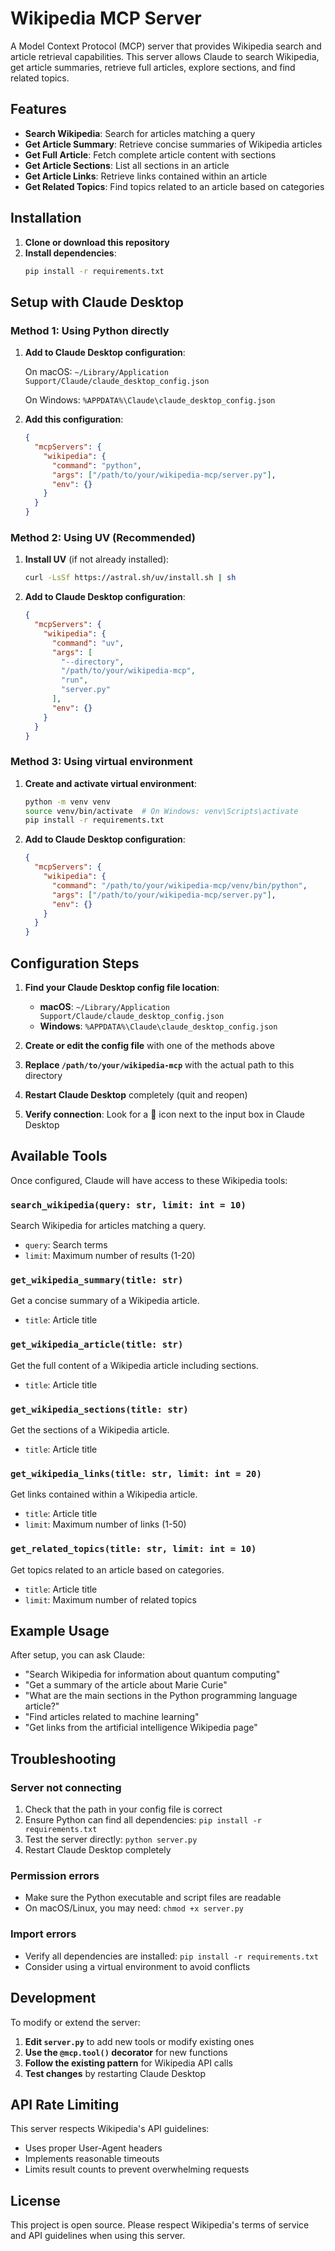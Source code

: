 # Wikipedia MCP Server

A Model Context Protocol (MCP) server that provides Wikipedia search and article retrieval capabilities. This server allows Claude to search Wikipedia, get article summaries, retrieve full articles, explore sections, and find related topics.

## Features

- **Search Wikipedia**: Search for articles matching a query
- **Get Article Summary**: Retrieve concise summaries of Wikipedia articles
- **Get Full Article**: Fetch complete article content with sections
- **Get Article Sections**: List all sections in an article
- **Get Article Links**: Retrieve links contained within an article
- **Get Related Topics**: Find topics related to an article based on categories

## Installation

1. **Clone or download this repository**
2. **Install dependencies**:
   ```bash
   pip install -r requirements.txt
   ```

## Setup with Claude Desktop

### Method 1: Using Python directly

1. **Add to Claude Desktop configuration**:
   
   On macOS: `~/Library/Application Support/Claude/claude_desktop_config.json`
   
   On Windows: `%APPDATA%\Claude\claude_desktop_config.json`

2. **Add this configuration**:
   ```json
   {
     "mcpServers": {
       "wikipedia": {
         "command": "python",
         "args": ["/path/to/your/wikipedia-mcp/server.py"],
         "env": {}
       }
     }
   }
   ```

### Method 2: Using UV (Recommended)

1. **Install UV** (if not already installed):
   ```bash
   curl -LsSf https://astral.sh/uv/install.sh | sh
   ```

2. **Add to Claude Desktop configuration**:
   ```json
   {
     "mcpServers": {
       "wikipedia": {
         "command": "uv",
         "args": [
           "--directory",
           "/path/to/your/wikipedia-mcp",
           "run",
           "server.py"
         ],
         "env": {}
       }
     }
   }
   ```

### Method 3: Using virtual environment

1. **Create and activate virtual environment**:
   ```bash
   python -m venv venv
   source venv/bin/activate  # On Windows: venv\Scripts\activate
   pip install -r requirements.txt
   ```

2. **Add to Claude Desktop configuration**:
   ```json
   {
     "mcpServers": {
       "wikipedia": {
         "command": "/path/to/your/wikipedia-mcp/venv/bin/python",
         "args": ["/path/to/your/wikipedia-mcp/server.py"],
         "env": {}
       }
     }
   }
   ```

## Configuration Steps

1. **Find your Claude Desktop config file location**:
   - **macOS**: `~/Library/Application Support/Claude/claude_desktop_config.json`
   - **Windows**: `%APPDATA%\Claude\claude_desktop_config.json`

2. **Create or edit the config file** with one of the methods above

3. **Replace `/path/to/your/wikipedia-mcp`** with the actual path to this directory

4. **Restart Claude Desktop** completely (quit and reopen)

5. **Verify connection**: Look for a 🔌 icon next to the input box in Claude Desktop

## Available Tools

Once configured, Claude will have access to these Wikipedia tools:

### `search_wikipedia(query: str, limit: int = 10)`
Search Wikipedia for articles matching a query.
- `query`: Search terms
- `limit`: Maximum number of results (1-20)

### `get_wikipedia_summary(title: str)`
Get a concise summary of a Wikipedia article.
- `title`: Article title

### `get_wikipedia_article(title: str)`
Get the full content of a Wikipedia article including sections.
- `title`: Article title

### `get_wikipedia_sections(title: str)`
Get the sections of a Wikipedia article.
- `title`: Article title

### `get_wikipedia_links(title: str, limit: int = 20)`
Get links contained within a Wikipedia article.
- `title`: Article title
- `limit`: Maximum number of links (1-50)

### `get_related_topics(title: str, limit: int = 10)`
Get topics related to an article based on categories.
- `title`: Article title
- `limit`: Maximum number of related topics

## Example Usage

After setup, you can ask Claude:

- "Search Wikipedia for information about quantum computing"
- "Get a summary of the article about Marie Curie"
- "What are the main sections in the Python programming language article?"
- "Find articles related to machine learning"
- "Get links from the artificial intelligence Wikipedia page"

## Troubleshooting

### Server not connecting
1. Check that the path in your config file is correct
2. Ensure Python can find all dependencies: `pip install -r requirements.txt`
3. Test the server directly: `python server.py`
4. Restart Claude Desktop completely

### Permission errors
- Make sure the Python executable and script files are readable
- On macOS/Linux, you may need: `chmod +x server.py`

### Import errors
- Verify all dependencies are installed: `pip install -r requirements.txt`
- Consider using a virtual environment to avoid conflicts

## Development

To modify or extend the server:

1. **Edit `server.py`** to add new tools or modify existing ones
2. **Use the `@mcp.tool()` decorator** for new functions
3. **Follow the existing pattern** for Wikipedia API calls
4. **Test changes** by restarting Claude Desktop

## API Rate Limiting

This server respects Wikipedia's API guidelines:
- Uses proper User-Agent headers
- Implements reasonable timeouts
- Limits result counts to prevent overwhelming requests

## License

This project is open source. Please respect Wikipedia's terms of service and API guidelines when using this server.